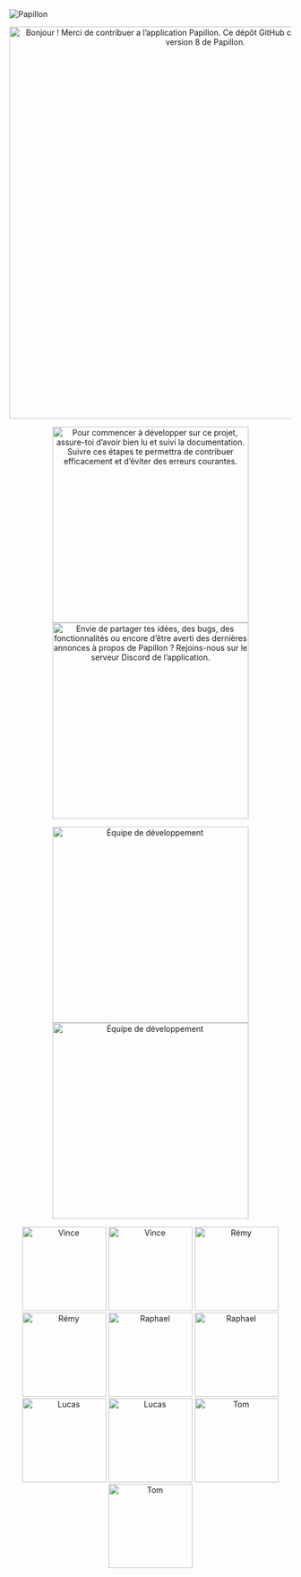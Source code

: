 <img src=".github/assets/header.png" alt="Papillon"/>
<p align="middle">
  <img src=".github/assets/header_container.png" alt="Bonjour ! Merci de contribuer a l’application Papillon. Ce dépôt GitHub contient le code source de la version 8 de Papillon." width="700"/>
</p>

<p align="middle">
  <a href="https://docs.papillon.bzh"><img src=".github/assets/contribute_box.png" alt="Pour commencer à développer sur ce projet, assure-toi d’avoir bien lu et suivi la documentation. Suivre ces étapes te permettra de contribuer efficacement et d’éviter des erreurs courantes." width="350"/></a>
  <a href="https://discord.gg/wVKWBRTbfh"><img src=".github/assets/community_box.png" alt="Envie de partager tes idées, des bugs, des fonctionnalités ou encore d’être averti des dernières annonces à propos de Papillon ? Rejoins-nous sur le serveur Discord de l’application." width="350"/></a>
</p>

<p align="middle">
  <img src=".github/assets/team/team_light.png#gh-light-mode-only" alt="Équipe de développement" width="350"/>
  <img src=".github/assets/team/team_dark.png#gh-dark-mode-only" alt="Équipe de développement" width="350"/>
</p>

<p align="middle">
  <a href="mailto:vince@papillon.bzh?papillon=#gh-light-mode-only"><img src=".github/assets/team/vince_light.png" alt="Vince" width="150"/></a>
  <a href="mailto:vince@papillon.bzh?papillon=#gh-dark-mode-only"><img src=".github/assets/team/vince_dark.png" alt="Vince" width="150"/></a>
  <a href="mailto:godetremy@papillon.bzh?papillon=#gh-light-mode-only"><img src=".github/assets/team/remy_light.png" alt="Rémy" width="150"/></a>
  <a href="mailto:godetremy@papillon.bzh?papillon=#gh-dark-mode-only"><img src=".github/assets/team/remy_dark.png" alt="Rémy" width="150"/></a>
  <a href="mailto:raphael@papillon.bzh?papillon=#gh-light-mode-only"><img src=".github/assets/team/raph_light.png" alt="Raphael" width="150"/></a>
  <a href="mailto:raphael@papillon.bzh?papillon=#gh-dark-mode-only"><img src=".github/assets/team/raph_dark.png" alt="Raphael" width="150"/></a>
  <a href="mailto:lucas@papillon.bzh?papillon=#gh-light-mode-only"><img src=".github/assets/team/lucas_light.png" alt="Lucas" width="150"/></a>
  <a href="mailto:lucas@papillon.bzh?papillon=#gh-dark-mode-only"><img src=".github/assets/team/lucas_dark.png" alt="Lucas" width="150"/></a>
  <a href="mailto:tom@papillon.bzh?papillon=#gh-light-mode-only"><img src=".github/assets/team/tom_light.png" alt="Tom" width="150"/></a>
  <a href="mailto:tom@papillon.bzh?papillon=#gh-dark-mode-only"><img src=".github/assets/team/tom_dark.png" alt="Tom" width="150"/></a>
</p>
